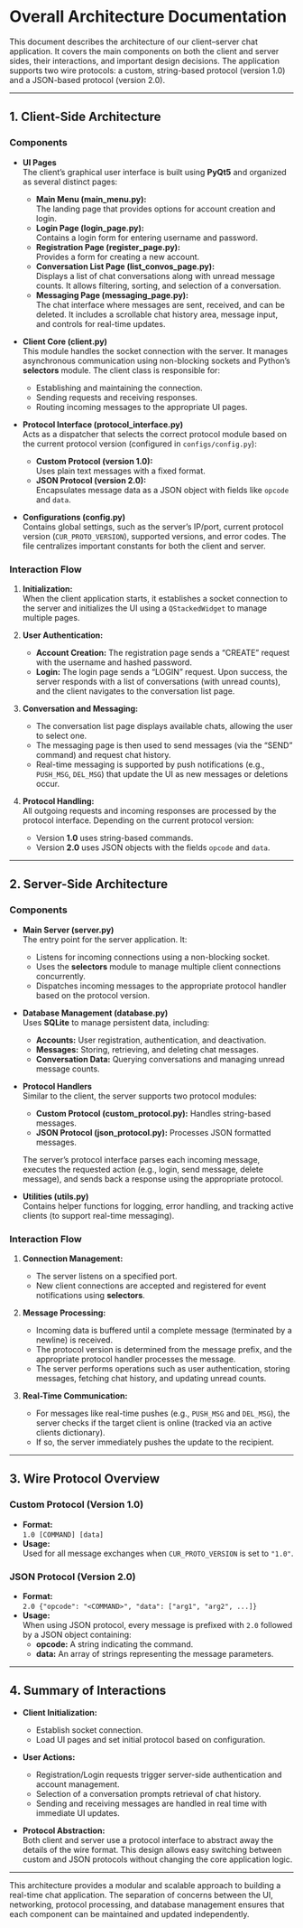 # Overall Architecture Documentation

This document describes the architecture of our client–server chat application. It covers the main components on both the client and server sides, their interactions, and important design decisions. The application supports two wire protocols: a custom, string-based protocol (version 1.0) and a JSON-based protocol (version 2.0).

---

## 1. Client-Side Architecture

### Components

- **UI Pages**  
  The client’s graphical user interface is built using **PyQt5** and organized as several distinct pages:
  - **Main Menu (main_menu.py):**  
    The landing page that provides options for account creation and login.
  - **Login Page (login_page.py):**  
    Contains a login form for entering username and password.
  - **Registration Page (register_page.py):**  
    Provides a form for creating a new account.
  - **Conversation List Page (list_convos_page.py):**  
    Displays a list of chat conversations along with unread message counts. It allows filtering, sorting, and selection of a conversation.
  - **Messaging Page (messaging_page.py):**  
    The chat interface where messages are sent, received, and can be deleted. It includes a scrollable chat history area, message input, and controls for real-time updates.

- **Client Core (client.py)**  
  This module handles the socket connection with the server. It manages asynchronous communication using non-blocking sockets and Python’s **selectors** module. The client class is responsible for:
  - Establishing and maintaining the connection.
  - Sending requests and receiving responses.
  - Routing incoming messages to the appropriate UI pages.

- **Protocol Interface (protocol_interface.py)**  
  Acts as a dispatcher that selects the correct protocol module based on the current protocol version (configured in `configs/config.py`):
  - **Custom Protocol (version 1.0):**  
    Uses plain text messages with a fixed format.
  - **JSON Protocol (version 2.0):**  
    Encapsulates message data as a JSON object with fields like `opcode` and `data`.

- **Configurations (config.py)**  
  Contains global settings, such as the server’s IP/port, current protocol version (`CUR_PROTO_VERSION`), supported versions, and error codes. The file centralizes important constants for both the client and server.

### Interaction Flow

1. **Initialization:**  
   When the client application starts, it establishes a socket connection to the server and initializes the UI using a `QStackedWidget` to manage multiple pages.
   
2. **User Authentication:**  
   - **Account Creation:** The registration page sends a “CREATE” request with the username and hashed password.
   - **Login:** The login page sends a “LOGIN” request. Upon success, the server responds with a list of conversations (with unread counts), and the client navigates to the conversation list page.
   
3. **Conversation and Messaging:**  
   - The conversation list page displays available chats, allowing the user to select one.
   - The messaging page is then used to send messages (via the “SEND” command) and request chat history.
   - Real-time messaging is supported by push notifications (e.g., `PUSH_MSG`, `DEL_MSG`) that update the UI as new messages or deletions occur.

4. **Protocol Handling:**  
   All outgoing requests and incoming responses are processed by the protocol interface. Depending on the current protocol version:
   - Version **1.0** uses string-based commands.
   - Version **2.0** uses JSON objects with the fields `opcode` and `data`.

---

## 2. Server-Side Architecture

### Components

- **Main Server (server.py)**  
  The entry point for the server application. It:
  - Listens for incoming connections using a non-blocking socket.
  - Uses the **selectors** module to manage multiple client connections concurrently.
  - Dispatches incoming messages to the appropriate protocol handler based on the protocol version.

- **Database Management (database.py)**  
  Uses **SQLite** to manage persistent data, including:
  - **Accounts:** User registration, authentication, and deactivation.
  - **Messages:** Storing, retrieving, and deleting chat messages.
  - **Conversation Data:** Querying conversations and managing unread message counts.
  
- **Protocol Handlers**  
  Similar to the client, the server supports two protocol modules:
  - **Custom Protocol (custom_protocol.py):** Handles string-based messages.
  - **JSON Protocol (json_protocol.py):** Processes JSON formatted messages.
  
  The server’s protocol interface parses each incoming message, executes the requested action (e.g., login, send message, delete message), and sends back a response using the appropriate protocol.

- **Utilities (utils.py)**  
  Contains helper functions for logging, error handling, and tracking active clients (to support real-time messaging).

### Interaction Flow

1. **Connection Management:**  
   - The server listens on a specified port.
   - New client connections are accepted and registered for event notifications using **selectors**.
   
2. **Message Processing:**  
   - Incoming data is buffered until a complete message (terminated by a newline) is received.
   - The protocol version is determined from the message prefix, and the appropriate protocol handler processes the message.
   - The server performs operations such as user authentication, storing messages, fetching chat history, and updating unread counts.
   
3. **Real-Time Communication:**  
   - For messages like real-time pushes (e.g., `PUSH_MSG` and `DEL_MSG`), the server checks if the target client is online (tracked via an active clients dictionary).
   - If so, the server immediately pushes the update to the recipient.

---

## 3. Wire Protocol Overview

### Custom Protocol (Version 1.0)

- **Format:**  
  `1.0 [COMMAND] [data]`
- **Usage:**  
  Used for all message exchanges when `CUR_PROTO_VERSION` is set to `"1.0"`.

### JSON Protocol (Version 2.0)

- **Format:**  
  `2.0 {"opcode": "<COMMAND>", "data": ["arg1", "arg2", ...]}`
- **Usage:**  
  When using JSON protocol, every message is prefixed with `2.0` followed by a JSON object containing:
  - **opcode:** A string indicating the command.
  - **data:** An array of strings representing the message parameters.

---

## 4. Summary of Interactions

- **Client Initialization:**  
  - Establish socket connection.
  - Load UI pages and set initial protocol based on configuration.
  
- **User Actions:**  
  - Registration/Login requests trigger server-side authentication and account management.
  - Selection of a conversation prompts retrieval of chat history.
  - Sending and receiving messages are handled in real time with immediate UI updates.

- **Protocol Abstraction:**  
  Both client and server use a protocol interface to abstract away the details of the wire format. This design allows easy switching between custom and JSON protocols without changing the core application logic.

---

This architecture provides a modular and scalable approach to building a real-time chat application. The separation of concerns between the UI, networking, protocol processing, and database management ensures that each component can be maintained and updated independently.
